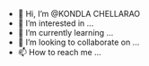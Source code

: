 - 👋 Hi, I’m @KONDLA CHELLARAO 
- 👀 I’m interested in ...
- 🌱 I’m currently learning ...
- 💞️ I’m looking to collaborate on ...
- 📫 How to reach me ...

<!---K Chellarao is a ✨ special ✨ repository because its `README.md` (this file) appears on your GitHub profile.
You can click the Preview link to take a look at your changes.
--->
